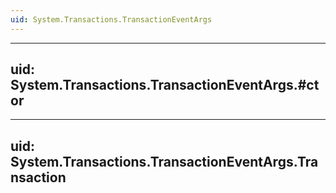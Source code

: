 ```yaml
---
uid: System.Transactions.TransactionEventArgs
---
```


---
uid: System.Transactions.TransactionEventArgs.#ctor
---

---
uid: System.Transactions.TransactionEventArgs.Transaction
---
